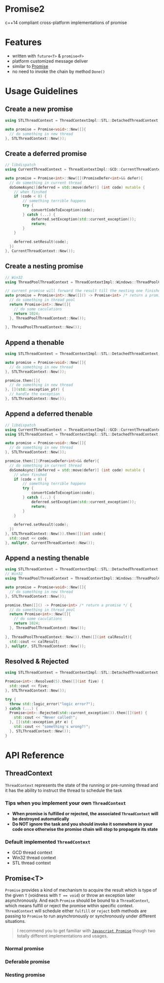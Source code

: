 # Promise2
c++14 compliant cross-platform implementations of promise

# Features
- written with `future<T>` & `promise<F>`
- platform customized message deliver
- similar to [Promise](https://github.com/0of/Promise)
- no need to invoke the chain by method `Done()`

# Usage Guidelines
## Create a new promise
```c++
using STLThreadContext = ThreadContextImpl::STL::DetachedThreadContext;

auto promise = Promise<void>::New([]{
  // do something in new thread
}, STLThreadContext::New());
```

## Create a deferred promise
```c++
// libdispatch
using CurrentThreadContext = ThreadContextImpl::GCD::CurrentThreadContext;

auto promise = Promise<int>::New([](PromiseDefer<int>&& defer){
  // do something in current thread
  doSomeAsync([deferred = std::move(defer)] (int code) mutable {
    // when finshed
    if (code < 0) {
        // something terrible happens
        try {
            convertCodeToException(code);
        } catch (...) {
            deferred.setException(std::current_exception());
            return;
        }
    }
    
    deferred.setResult(code);
  })
}, CurrentThreadContext::New());
```

## Create a nesting promise
```c++
// Win32
using ThreadPoolThreadContext = ThreadContextImpl::Windows::ThreadPoolContext; 

// current promise will forward the result till the nesting one finished
auto promise = Promise<int>::New([]() -> Promise<int> /* return a promise */ {
  // do something in thread pool
  return Promise<int>::New([]{
    // do some caculations
    return 1024;
  }, ThreadPoolThreadContext::New());
  
}, ThreadPoolThreadContext::New());

```

## Append a thenable
```c++
using STLThreadContext = ThreadContextImpl::STL::DetachedThreadContext;

auto promise = Promise<void>::New([]{
  // do something in new thread
}, STLThreadContext::New());

promise.then([]{
  // do something in new thread
}, [](std::exception_ptr) {
  // handle the exception
}, STLThreadContext::New());
```

## Append a deferred thenable
```c++
// libdispatch
using CurrentThreadContext = ThreadContextImpl::GCD::CurrentThreadContext;
using STLThreadContext = ThreadContextImpl::STL::DetachedThreadContext;

auto promise = Promise<void>::New([]{
  // do something in new thread
}, STLThreadContext::New());

promise.then([](PromiseDefer<int>&& defer){
  // do something in current thread
  doSomeAsync([deferred = std::move(defer)] (int code) mutable {
    // when finshed
    if (code < 0) {
        // something terrible happens
        try {
            convertCodeToException(code);
        } catch (...) {
            deferred.setException(std::current_exception());
            return;
        }
    }
    
    deferred.setResult(code);
  })
}, STLThreadContext::New()).then([](int code){
  std::cout << code;
}, nullptr, CurrentThreadContext::New());
```

## Append a nesting thenable
```c++
using STLThreadContext = ThreadContextImpl::STL::DetachedThreadContext;
// Win32
using ThreadPoolThreadContext = ThreadContextImpl::Windows::ThreadPoolContext; 

auto promise = Promise<void>::New([]{
  // do something in new thread
}, STLThreadContext::New());

promise.then([]() -> Promise<int> /* return a promise */ {
  // do something in thread pool
  return Promise<int>::New([]{
    // do some caculations
    return 1024;
  }, ThreadPoolThreadContext::New());
  
}, ThreadPoolThreadContext::New()).then([](int calResult){
  std::cout << calResult;
}, nullptr, STLThreadContext::New());
```

## Resolved & Rejected
```c++
using STLThreadContext = ThreadContextImpl::STL::DetachedThreadContext;

Promise<int>::Resolved(5).then([](int five) {
  std::cout << five;
}, STLThreadContext::New());

try {
  throw std::logic_error("logic error?");
} catch (...) {
  Promise<int>::Rejected(std::current_exception()).then([](int) {
    std::cout << "Never called!";
  }, [](std::exception_ptr e) {
    std::cout << "something's wrong?!";
  }, STLThreadContext::New());
}
```

# API Reference
## ThreadContext
`ThreadContext` represents the state of the running or pre-running thread and it has the ability to instruct the thread to schedule the task

### Tips when you implement your own `ThreadContext`
- **When promise is fulfilled or rejected, the associated `ThreadContext` will be destroyed automatically**
- **Do NOT ignore the task and you should invoke it somewhere in your code once otherwise the promise chain will stop to propagate its state**

### Default implemented `ThreadContext`
- GCD thread context
- Win32 thread context
- STL thread context

## Promise\<T\>
`Promise` provides a kind of mechanism to acquire the result which is type of the given `T` (voidness with `T == void`) or throw an exception later asynchronously. And each `Promise` should be bound to a `ThreadContext`, which means fulfill or reject the promise within specific context. `ThreadContext` will schedule either `fulfill` or `reject` both methods are passing to `Promise` to run asynchronously or synchronously under different situations.

> I recommend you to get familiar with [`Javascript Promise`](https://www.promisejs.org) though two totally different implementations and usages.

### Normal promise
### Deferable promise
### Nesting promise





